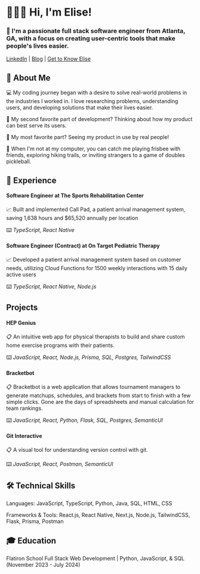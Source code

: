 # 👩🏼‍💻 Hi, I'm Elise!
### 🌟 I'm a passionate full stack software engineer from Atlanta, GA, with a focus on creating user-centric tools that make people's lives easier.
[LinkedIn](https://www.linkedin.com/in/elise-erickson/) | [Blog](https://dev.to/erickson24) | [Get to Know Elise](https://www.loom.com/share/20c0fd7bf5d545fda34f1f3f96cd259c?sid=cb6d0bda-5ceb-4f0d-9b4a-e8157267ecb8)

## 🚀 About Me
💻 My coding journey began with a desire to solve real-world problems in the industries I worked in. I love researching problems, understanding users, and developing solutions that make their lives easier.

🥈 My second favorite part of development? Thinking about how my product can best serve its users. 

🥇 My most favorite part? Seeing my product in use by real people!

🥏 When I'm not at my computer, you can catch me playing frisbee with friends, exploring hiking trails, or inviting strangers to a game of doubles pickleball.

## 💼 Experience
#### Software Engineer at The Sports Rehabilitation Center
📈 Built and implemented Call Pad, a patient arrival management system, saving 1,638 hours and $65,520 annually per location

⌨️ *TypeScript, React Native*

#### Software Engineer (Contract) at On Target Pediatric Therapy
📈 Developed a patient arrival management system based on customer needs, utilizing Cloud Functions for 1500 weekly interactions with 15 daily active users

⌨️ *TypeScript, React Native, Node.js*

## Projects
#### HEP Genius
📋  An intuitive web app for physical therapists to build and share custom home exercise programs with their patients.

⌨️ *JavaScript, React, Node.js, Prisma, SQL, Postgres, TailwindCSS*

#### Bracketbot
📋 Bracketbot is a web application that allows tournament managers to generate matchups, schedules, and brackets from start to finish with a few simple clicks. Gone are the days of spreadsheets and manual calculation for team rankings.

⌨️ *JavaScript, React, Python, Flask, SQL, Postgres, SemanticUI*

#### Git Interactive
📋  A visual tool for understanding version control with git.

⌨️ *JavaScript, React, Postman, SemanticUI*

## 🛠️ Technical Skills
Languages: JavaScript, TypeScript, Python, Java, SQL, HTML, CSS

Frameworks & Tools: React.js, React Native, Next.js, Node.js, TailwindCSS, Flask, Prisma, Postman

## 🎓 Education
Flatiron School
Full Stack Web Development | Python, JavaScript, & SQL (November 2023 - July 2024)
